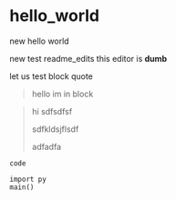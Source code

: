 # hello_world
new hello world

new test readme_edits
this editor is **dumb**

let us test block quote

>hello im in block

> hi sdfsdfsf
> 
> sdfkldsjflsdf
> 
> adfadfa




`code`

```
import py
main()
```
